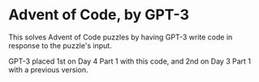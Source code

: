 # Advent of Code, by GPT-3

This solves Advent of Code puzzles by having GPT-3 write code in response to the
puzzle's input.

GPT-3 placed 1st on Day 4 Part 1 with this code, and 2nd on Day 3 Part 1 with a
previous version.
